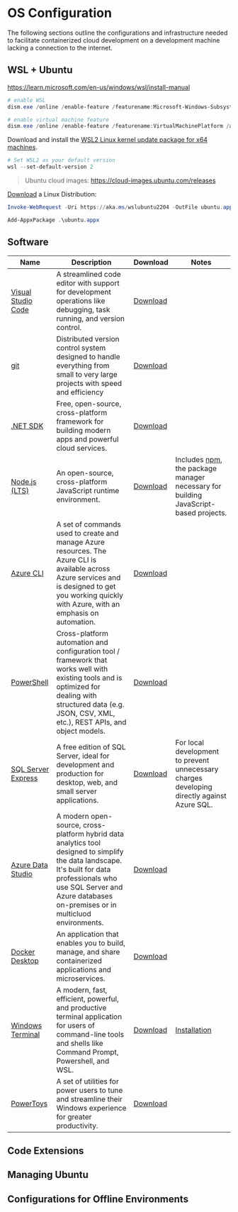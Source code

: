 # OS Configuration

The following sections outline the configurations and infrastructure needed to facilitate containerized cloud development on a development machine lacking a connection to the internet.

## WSL + Ubuntu

https://learn.microsoft.com/en-us/windows/wsl/install-manual

```PowerShell
# enable WSL
dism.exe /online /enable-feature /featurename:Microsoft-Windows-Subsystem-Linux /all /norestart

# enable virtual machine feature
dism.exe /online /enable-feature /featurename:VirtualMachinePlatform /all /norestart
```

Download and install the [WSL2 Linux kernel update package for x64 machines](https://wslstorestorage.blob.core.windows.net/wslblob/wsl_update_x64.msi).

```PowerShell
# Set WSL2 as your default version
wsl --set-default-version 2
```

> Ubuntu cloud images: https://cloud-images.ubuntu.com/releases

[Download](https://learn.microsoft.com/en-us/windows/wsl/install-manual#downloading-distributions) a Linux Distribution:

```PowerShell
Invoke-WebRequest -Uri https://aka.ms/wslubuntu2204 -OutFile ubuntu.appx -UseBasicParsing

Add-AppxPackage .\ubuntu.appx
```

## Software

Name | Description | Download | Notes
-----|-------------|------|------
[Visual Studio Code](https://code.visualstudio.com/) | A streamlined code editor with support for development operations like debugging, task running, and version control. | [Download](https://code.visualstudio.com/sha/download?build=stable&os=win32-x64-user)
[git](https://git-scm.com/) | Distributed version control system designed to handle everything from small to very large projects with speed and efficiency | [Download](https://github.com/git-for-windows/git/releases/download/v2.41.0.windows.1/Git-2.41.0-64-bit.exe)
[.NET SDK](https://dotnet.microsoft.com/en-us/) | Free, open-source, cross-platform framework for building modern apps and powerful cloud services. | [Download](https://dotnet.microsoft.com/en-us/download/dotnet/thank-you/sdk-7.0.302-windows-x64-installer)
[Node.js (LTS)](https://nodejs.org/) | An open-source, cross-platform JavaScript runtime environment. | [Download](https://nodejs.org/dist/v18.16.0/node-v18.16.0-x64.msi) | Includes [npm](https://www.npmjs.com/), the package manager necessary for building JavaScript-based projects.
[Azure CLI](https://learn.microsoft.com/en-us/cli/azure/) | A set of commands used to create and manage Azure resources. The Azure CLI is available across Azure services and is designed to get you working quickly with Azure, with an emphasis on automation. | [Download](https://aka.ms/installazurecliwindows)
[PowerShell](https://learn.microsoft.com/en-us/powershell/) | Cross-platform automation and configuration tool / framework that works well with existing tools and is optimized for dealing with structured data (e.g. JSON, CSV, XML, etc.), REST APIs, and object models. | [Download](https://github.com/PowerShell/PowerShell/releases/download/v7.2.11/PowerShell-7.2.11-win-x64.msi)
[SQL Server Express](https://www.microsoft.com/en-us/sql-server/sql-server-downloads) | A free edition of SQL Server, ideal for development and production for desktop, web, and small server applications. | [Download](https://go.microsoft.com/fwlink/p/?linkid=2216019&clcid=0x409&culture=en-us&country=us) | For local development to prevent unnecessary charges developing directly against Azure SQL.
[Azure Data Studio](https://azure.microsoft.com/en-us/products/data-studio) | A modern open-source, cross-platform hybrid data analytics tool designed to simplify the data landscape. It's built for data professionals who use SQL Server and Azure databases on-premises or in multicluod environments. | [Download](https://go.microsoft.com/fwlink/?linkid=2237020)
[Docker Desktop](https://www.docker.com/products/docker-desktop/) | An application that enables you to build, manage, and share containerized applications and microservices. | [Download](https://desktop.docker.com/win/main/amd64/Docker%20Desktop%20Installer.exe)
[Windows Terminal](https://learn.microsoft.com/en-us/windows/terminal/) | A modern, fast, efficient, powerful, and productive terminal application for users of command-line tools and shells like Command Prompt, Powershell, and WSL. | [Download](https://github.com/microsoft/terminal/releases/download/v1.17.11461.0/Microsoft.WindowsTerminal_1.17.11461.0_8wekyb3d8bbwe.msixbundle) | [Installation](https://github.com/microsoft/terminal#other-install-methods)
[PowerToys](https://learn.microsoft.com/en-us/windows/powertoys/) | A set of utilities for power users to tune and streamline their Windows experience for greater productivity. | [Download](https://github.com/microsoft/PowerToys/releases/download/v0.70.1/PowerToysSetup-0.70.1-x64.exe)

## Code Extensions

## Managing Ubuntu

## Configurations for Offline Environments